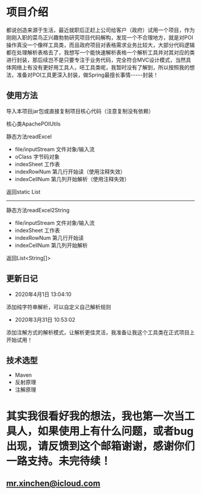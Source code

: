 # 项目介绍 #

都说创造来源于生活，最近就职后正赶上公司给客户（政府）试用一个项目，作为刚刚入职的菜鸟正兴趣勃勃研究项目代码解构，发现一个不合理地方，就是对POI操作真没一个像样工具类，而且政府项目对表格需求业务比较大，大部分代码逻辑都在处理解析表格去了，我想写一个能快速解析表格一个解析工具并对其对应的类进行封装，那后续岂不是只要专注于业务代码，完全符合MVC设计模式，当然具体网络上有没有更好用工具人，呸工具类呢，我暂时没有了解到，所以按照我的想法，准备对POI工具更深入封装，做Spring最擅长事情-----封装！

## 使用方法 ##

导入本项目jar包或直接复制项目核心代码（注意复制没有依赖）

核心类ApachePOIUtils

静态方法readExcel

- file/inputStream 文件对象/输入流
- oClass 字节码对象
- indexSheet 工作表
- indexRowNum 第几行开始读（使用注释失效）
- indexCellNum 第几列开始解析（使用注释失效）

返回static <T> List<T>

-------------
静态方法readExcel2String

- file/inputStream 文件对象/输入流
- indexSheet 工作表
- indexRowNum 第几行开始读
- indexCellNum 第几列开始解析

返回List<String[]>

## 更新日记 ##

- 2020年4月1日 13:04:10

添加纯字符串解析，可以自定义自己解析规则

- 2020年3月31日 10:53:02

添加注解方式的解析模式，让解析更佳灵活，我准备让我这个工具类在正式项目上开始试用！

## 技术选型 ##

- Maven
- 反射原理
- 注解原理

# 其实我很看好我的想法，我也第一次当工具人，如果使用上有什么问题，或者bug出现，请反馈到这个邮箱谢谢，感谢你们一路支持。未完待续！ #
## mr.xinchen@icloud.com ##


